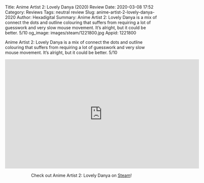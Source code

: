 Title: Anime Artist 2: Lovely Danya (2020) Review
Date: 2020-03-08 17:52
Category: Reviews
Tags: neutral review
Slug: anime-artist-2-lovely-danya-2020
Author: Hexadigital
Summary: Anime Artist 2: Lovely Danya is a mix of connect the dots and outline colouring that suffers from requiring a lot of guesswork and very slow mouse movement. It’s alright, but it could be better. 5/10
og_image: images/steam/1221800.jpg
Appid: 1221800

Anime Artist 2: Lovely Danya is a mix of connect the dots and outline colouring that suffers from requiring a lot of guesswork and very slow mouse movement. It’s alright, but it could be better. 5/10

<center><iframe src="https://www.youtube.com/embed/HIddm5ICPqU?feature=oembed" allow="accelerometer; autoplay; encrypted-media; gyroscope; picture-in-picture" width="640" height="360" frameborder="0"></iframe>

Check out Anime Artist 2: Lovely Danya on [Steam](https://store.steampowered.com/app/1221800/?curator_clanid=34633900)!</center>
